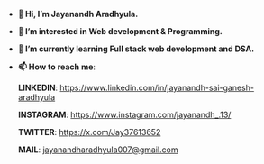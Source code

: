 - **👋 Hi, I’m Jayanandh Aradhyula.**

- **👀 I’m interested in  Web development & Programming.**

- **🌱 I’m currently learning Full stack web development and DSA.**

- **📫 How to reach me**:

   **LINKEDIN**:  https://www.linkedin.com/in/jayanandh-sai-ganesh-aradhyula

   **INSTAGRAM**: https://www.instagram.com/jayanandh_.13/

   **TWITTER**: https://x.com/Jay37613652

   **MAIL**: jayanandharadhyula007@gmail.com
